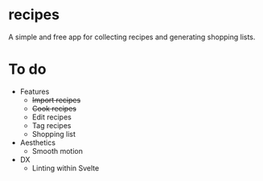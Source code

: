 # recipes

A simple and free app for collecting recipes and generating shopping lists.

# To do

- Features
  - ~~Import recipes~~
  - ~~Cook recipes~~
  - Edit recipes
  - Tag recipes
  - Shopping list
- Aesthetics
  - Smooth motion
- DX
  - Linting within Svelte
